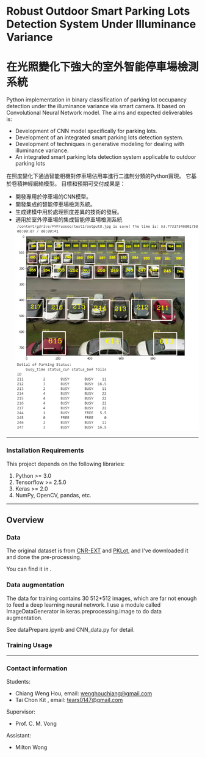 # Robust Outdoor Smart Parking Lots Detection System Under Illuminance Variance
# 在光照變化下強大的室外智能停車場檢測系統

Python implementation in binary classification of parking lot occupancy detection under the illuminance variance via smart camera. It based on Convolutional Neural Network model. The aims and expected deliverables is:
 * Development of CNN model specifically for parking lots.
 * Development of an integrated smart parking lots detection system.
 * Development of techniques in generative modeling for dealing with illuminance variance.
 * An integrated smart parking lots detection system applicable to outdoor parking lots

在照度變化下通過智能相機對停車場佔用率進行二進制分類的Python實現。 它基於卷積神經網絡模型。 目標和預期可交付成果是：
 * 開發專用於停車場的CNN模型。
 * 開發集成的智能停車場檢測系統。
 * 生成建模中用於處理照度差異的技術的發展。
 * 適用於室外停車場的集成智能停車場檢測系統
![](demo/Final_result_sample.png)

---

### Installation Requirements  ###
This project depends on the following libraries:
1. Python >= 3.0
2. Tensorflow >= 2.5.0
3. Keras >= 2.0
4. NumPy, OpenCV, pandas, etc.

---

## Overview ##

### Data ###

The original dataset is from [CNR-EXT](http://cnrpark.it/) and [PKLot](https://web.inf.ufpr.br/vri/databases/parking-lot-database/), and I've downloaded it and done the pre-processing.

You can find it in .

### Data augmentation ###

The data for training contains 30 512*512 images, which are far not enough to feed a deep learning neural network. I use a module called ImageDataGenerator in keras.preprocessing.image to do data augmentation.

See dataPrepare.ipynb and CNN_data.py for detail.

### Training  Usage ###

---

### Contact information ###
Students:
 * Chiang Weng Hou, email: wenghouchiang@gmail.com
 * Tai Chon Kit   , email: tears0147@gmail.com

Supervisor:
 * Prof. C. M. Vong
 
Assistant:
 * Milton Wong
